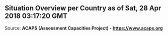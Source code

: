## Situation Overview per Country as of Sat, 28 Apr 2018 03:17:20 GMT

Source: **ACAPS (Assessment Capacities Project) - https://www.acaps.org**